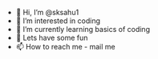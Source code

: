 - 👋 Hi, I’m @sksahu1
- 👀 I’m interested in coding
- 🌱 I’m currently learning basics of coding
- 💞️ Lets have some fun
- 📫 How to reach me - mail me

<!---
sksahu1/sksahu1 is a ✨ special ✨ repository because its `README.md` (this file) appears on your GitHub profile.
You can click the Preview link to take a look at your changes.
--->
